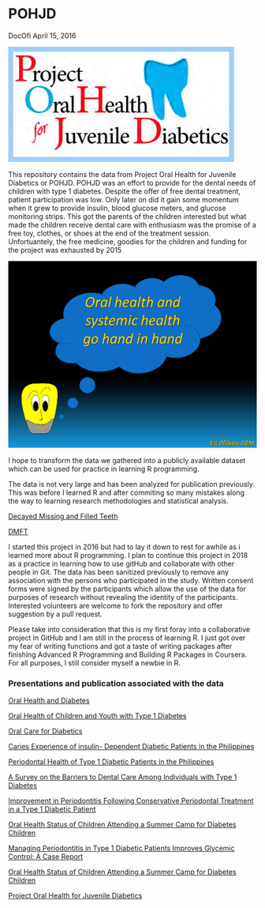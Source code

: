 POHJD
================
DocOfi
April 15, 2016

<img src="logopohjd.png" style="background-color: #9ecff7; padding:10px; display: inline-block;" />

This repository contains the data from Project Oral Health for Juvenile
Diabetics or POHJD. POHJD was an effort to provide for the dental needs
of children with type 1 diabetes. Despite the offer of free dental
treatment, patient participation was low. Only later on did it gain some
momentum when it grew to provide insulin, blood glucose meters, and
glucose monitoring strips. This got the parents of the children
interested but what made the children receive dental care with
enthusiasm was the promise of a free toy, clothes, or shoes at the end
of the treatment session. Unfortuantely, the free medicine, goodies for
the children and funding for the project was exhausted by 2015

![](osh.png)

I hope to transform the data we gathered into a publicly available
dataset which can be used for practice in learning R programming.

The data is not very large and has been analyzed for publication
previously. This was before I learned R and after commiting so many
mistakes along the way to learning research methodologies and
statistical analysis.

[Decayed Missing and Filled
Teeth](https://htmlpreview.github.io/?https://github.com/DocOfi/ProjectOralHealthforJuvenileDiabetics/blob/gh-pages/mychart1.html)

[DMFT](https://htmlpreview.github.io/?https://github.com/DocOfi/ProjectOralHealthforJuvenileDiabetics/blob/gh-pages/mychart2.html)

I started this project in 2016 but had to lay it down to rest for awhile
as i learned more about R programming. I plan to continue this project
in 2018 as a practice in learning how to use gitHub and collaborate with
other people in Git. The data has been sanitized previously to remove
any association with the persons who participated in the study. Written
consent forms were signed by the participants which allow the use of the
data for purposes of research without revealing the identity of the
participants. Interested volunteers are welcome to fork the repository
and offer suggestion by a pull request.

Please take into consideration that this is my first foray into a
collaborative project in GitHub and I am still in the process of
learning R. I just got over my fear of writing functions and got a taste
of writing packages after finishing Advanced R Programming and Building
R Packages in Coursera. For all purposes, I still consider myself a
newbie in R.

### Presentations and publication associated with the data

[Oral Health and Diabetes](http://www.rpubs.com/DocOfi/169246)

[Oral Health of Children and Youth with Type 1
Diabetes](https://docofi.shinyapps.io/ShinyApp15/)

[Oral Care for
Diabetics](https://www.slideshare.net/pinoydental/dental-comics-by-dr-ed-ofilada)

[Caries Experience of insulin- Dependent Diabetic Patients in the
Philippines](https://www.researchgate.net/publication/236905741_Caries_Experience_of_insulin-_Dependent_Diabetic_Patients_in_the_Philippines)

[Periodontal Health of Type 1 Diabetic Patients in the
Philippines](https://www.researchgate.net/publication/255181088_Periodontal_Health_of_Type_1_Diabetic_Patients_in_the_Philippines)

[A Survey on the Barriers to Dental Care Among Individuals with Type 1
Diabetes](https://www.researchgate.net/publication/260452819_A_Survey_on_the_Barriers_to_Dental_Care_Among_Individuals_with_Type_1_Diabetes)

[Improvement in Periodontitis Following Conservative Periodontal
Treatment in a Type 1 Diabetic
Patient](http://asean-endocrinejournal.org/index.php/JAFES/article/view/206/624)

[Oral Health Status of Children Attending a Summer Camp for Diabetes
Children](http://asean-endocrinejournal.org/index.php/JAFES/article/view/231/657)

[Managing Periodontitis in Type 1 Diabetic Patients Improves Glycemic
Control: A Case
Report](http://asean-endocrinejournal.org/index.php/JAFES/article/view/321/763)

[Oral Health Status of Children Attending a Summer Camp for Diabetes
Children](http://asean-endocrinejournal.org/index.php/JAFES/article/view/231/657)

[Project Oral Health for Juvenile
Diabetics](http://www.projectoralhealth.org/)
